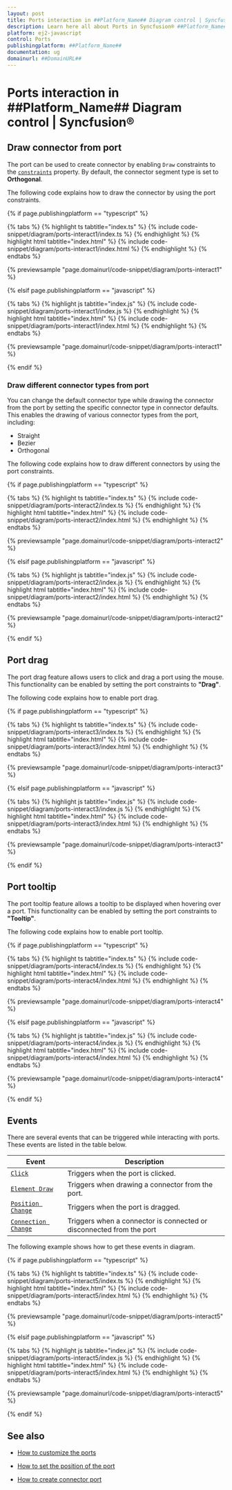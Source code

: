 ```yaml
---
layout: post
title: Ports interaction in ##Platform_Name## Diagram control | Syncfusion®
description: Learn here all about Ports in Syncfusion® ##Platform_Name## Diagram control of Syncfusion Essential® JS 2 and more.
platform: ej2-javascript
control: Ports 
publishingplatform: ##Platform_Name##
documentation: ug
domainurl: ##DomainURL##
---
```


# Ports interaction in ##Platform_Name## Diagram control | Syncfusion®

## Draw connector from port

The port can be used to create connector by enabling `Draw` constraints to the [`constraints`](../../api/diagram/portconstraints/) property. By default, the connector segment type is set to **Orthogonal**.

The following code explains how to draw the connector by using the port constraints.

{% if page.publishingplatform == "typescript" %}

{% tabs %}
{% highlight ts tabtitle="index.ts" %}
{% include code-snippet/diagram/ports-interact1/index.ts %}
{% endhighlight %}
{% highlight html tabtitle="index.html" %}
{% include code-snippet/diagram/ports-interact1/index.html %}
{% endhighlight %}
{% endtabs %}
          
{% previewsample "page.domainurl/code-snippet/diagram/ports-interact1" %}

{% elsif page.publishingplatform == "javascript" %}

{% tabs %}
{% highlight js tabtitle="index.js" %}
{% include code-snippet/diagram/ports-interact1/index.js %}
{% endhighlight %}
{% highlight html tabtitle="index.html" %}
{% include code-snippet/diagram/ports-interact1/index.html %}
{% endhighlight %}
{% endtabs %}
          
{% previewsample "page.domainurl/code-snippet/diagram/ports-interact1" %}

{% endif %}

### Draw different connector types from port

You can change the default connector type while drawing the connector from the port by setting the specific connector type in connector defaults. This enables the drawing of various connector types from the port, including:

* Straight
* Bezier
* Orthogonal

The following code explains how to draw different connectors by using the port constraints.

{% if page.publishingplatform == "typescript" %}

{% tabs %}
{% highlight ts tabtitle="index.ts" %}
{% include code-snippet/diagram/ports-interact2/index.ts %}
{% endhighlight %}
{% highlight html tabtitle="index.html" %}
{% include code-snippet/diagram/ports-interact2/index.html %}
{% endhighlight %}
{% endtabs %}
          
{% previewsample "page.domainurl/code-snippet/diagram/ports-interact2" %}

{% elsif page.publishingplatform == "javascript" %}

{% tabs %}
{% highlight js tabtitle="index.js" %}
{% include code-snippet/diagram/ports-interact2/index.js %}
{% endhighlight %}
{% highlight html tabtitle="index.html" %}
{% include code-snippet/diagram/ports-interact2/index.html %}
{% endhighlight %}
{% endtabs %}
          
{% previewsample "page.domainurl/code-snippet/diagram/ports-interact2" %}

{% endif %}

## Port drag

The port drag feature allows users to click and drag a port using the mouse. This functionality can be enabled by setting the port constraints to **"Drag"**. 

The following code explains how to enable port drag.

{% if page.publishingplatform == "typescript" %}

{% tabs %}
{% highlight ts tabtitle="index.ts" %}
{% include code-snippet/diagram/ports-interact3/index.ts %}
{% endhighlight %}
{% highlight html tabtitle="index.html" %}
{% include code-snippet/diagram/ports-interact3/index.html %}
{% endhighlight %}
{% endtabs %}
          
{% previewsample "page.domainurl/code-snippet/diagram/ports-interact3" %}

{% elsif page.publishingplatform == "javascript" %}

{% tabs %}
{% highlight js tabtitle="index.js" %}
{% include code-snippet/diagram/ports-interact3/index.js %}
{% endhighlight %}
{% highlight html tabtitle="index.html" %}
{% include code-snippet/diagram/ports-interact3/index.html %}
{% endhighlight %}
{% endtabs %}
          
{% previewsample "page.domainurl/code-snippet/diagram/ports-interact3" %}

{% endif %}

## Port tooltip

The port tooltip feature allows a tooltip to be displayed when hovering over a port. This functionality can be enabled by setting the port constraints to **"Tooltip"**.

The following code explains how to enable port tooltip.

{% if page.publishingplatform == "typescript" %}

{% tabs %}
{% highlight ts tabtitle="index.ts" %}
{% include code-snippet/diagram/ports-interact4/index.ts %}
{% endhighlight %}
{% highlight html tabtitle="index.html" %}
{% include code-snippet/diagram/ports-interact4/index.html %}
{% endhighlight %}
{% endtabs %}
          
{% previewsample "page.domainurl/code-snippet/diagram/ports-interact4" %}

{% elsif page.publishingplatform == "javascript" %}

{% tabs %}
{% highlight js tabtitle="index.js" %}
{% include code-snippet/diagram/ports-interact4/index.js %}
{% endhighlight %}
{% highlight html tabtitle="index.html" %}
{% include code-snippet/diagram/ports-interact4/index.html %}
{% endhighlight %}
{% endtabs %}
          
{% previewsample "page.domainurl/code-snippet/diagram/ports-interact4" %}

{% endif %}

## Events

There are several events that can be triggered while interacting with ports. These events are listed in the table below.

| Event| Description|
|----|----|
| [`Click`](../../api/diagram/iClickEventArgs/)   | Triggers when the port is clicked. |
| [`Element Draw`](../../api/diagram/iElementDrawEventArgs/)  | Triggers when drawing a connector from the port. |
| [`Position Change`](../../api/diagram/iDraggingEventArgs/)  | Triggers when the port is dragged. |
| [`Connection Change`](../../api/diagram/iConnectionChangeEventArgs/) | Triggers when a connector is connected or disconnected from the port|

The following example shows how to get these events in diagram.

{% if page.publishingplatform == "typescript" %}

{% tabs %}
{% highlight ts tabtitle="index.ts" %}
{% include code-snippet/diagram/ports-interact5/index.ts %}
{% endhighlight %}
{% highlight html tabtitle="index.html" %}
{% include code-snippet/diagram/ports-interact5/index.html %}
{% endhighlight %}
{% endtabs %}
          
{% previewsample "page.domainurl/code-snippet/diagram/ports-interact5" %}

{% elsif page.publishingplatform == "javascript" %}

{% tabs %}
{% highlight js tabtitle="index.js" %}
{% include code-snippet/diagram/ports-interact5/index.js %}
{% endhighlight %}
{% highlight html tabtitle="index.html" %}
{% include code-snippet/diagram/ports-interact5/index.html %}
{% endhighlight %}
{% endtabs %}
          
{% previewsample "page.domainurl/code-snippet/diagram/ports-interact5" %}

{% endif %}



## See also

* [How to customize the ports](./ports-appearance)

* [How to set the position of the port](./ports-positioning)

* [How to create connector port](./ports-connector-port)
